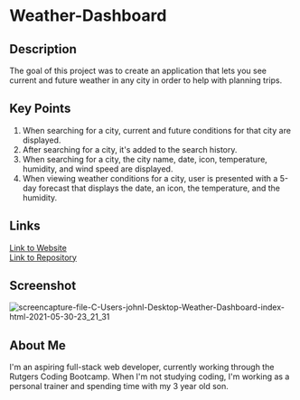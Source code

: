 # Weather-Dashboard

## Description
The goal of this project was to create an application that lets you see current and future weather in any city in order to help with planning trips.

## Key Points
1. When searching for a city, current and future conditions for that city are displayed.
2. After searching for a city, it's added to the search history.
3. When searching for a city, the city name, date, icon, temperature, humidity, and wind speed are displayed.
4. When viewing weather conditions for a city, user is presented with a 5-day forecast that displays the date, an icon, the temperature, and the humidity.

## Links
[Link to Website](https://johnlanni619.github.io/Weather-Dashboard/) </br>
[Link to Repository](https://github.com/JohnLanni619/Weather-Dashboard)

## Screenshot
![screencapture-file-C-Users-johnl-Desktop-Weather-Dashboard-index-html-2021-05-30-23_21_31](https://user-images.githubusercontent.com/82123623/120135235-d4d9c580-c19d-11eb-87e5-9fd394929020.png)
## About Me
I'm an aspiring full-stack web developer, currently working through the Rutgers Coding Bootcamp. When I'm not studying coding, I'm working as a personal trainer and spending time with my 3 year old son.
